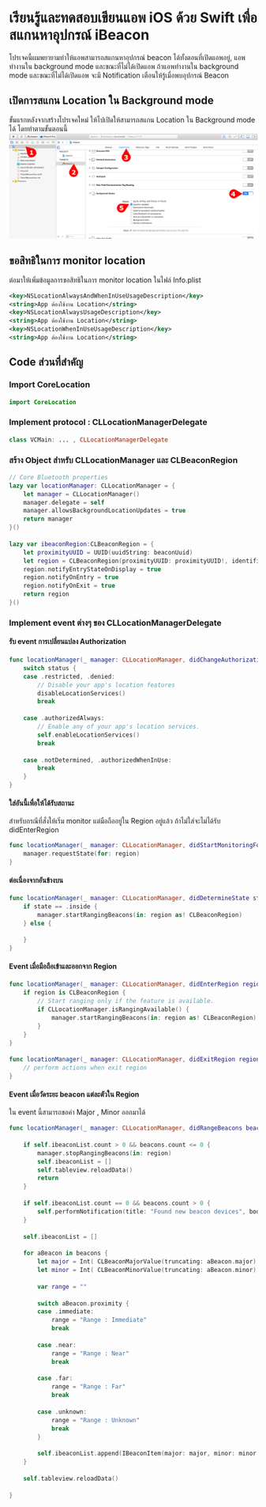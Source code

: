 # เรียนรู้และทดสอบเขียนแอพ iOS ด้วย Swift เพื่อสแกนหาอุปกรณ์ iBeacon
โปรเจคนี้ผมพยายามทำให้แอพสามารถสแกนหาอุปกรณ์ beacon ได้ทั้งตอนที่เปิดแอพอยู่, แอพทำงานใน background mode และขณะที่ไม่ได้เปิดแอพ
ถ้าแอพทำงานใน background mode และขณะที่ไม่ได้เปิดแอพ จะมี Notification เตือนให้รู้เมื่อพบอุปกรณ์ Beacon

## เปิดการสแกน Location ใน Background mode
ขั้นแรกหลังจากสร้างโปรเจคใหม่ ให้ไปเปิดให้สามารถสแกน Location ใน Background mode ได้ โดยทำตามขั้นตอนนี้
![screenshot-01](https://raw.githubusercontent.com/golfz/learn-swift-ibeacon/master/screenshot-01.jpg)

## ขอสิทธิในการ monitor location
ต่อมาให้เพิ่มข้อมูลการขอสิทธิในการ monitor location ในไฟล์ Info.plist
```xml
<key>NSLocationAlwaysAndWhenInUseUsageDescription</key>
<string>App ต้องใช้งาน Location</string>
<key>NSLocationAlwaysUsageDescription</key>
<string>App ต้องใช้งาน Location</string>
<key>NSLocationWhenInUseUsageDescription</key>
<string>App ต้องใช้งาน Location</string>
```

## Code ส่วนที่สำคัญ

### Import CoreLocation
```swift
import CoreLocation
```

### Implement protocol : CLLocationManagerDelegate
```swift
class VCMain: ... , CLLocationManagerDelegate
```

### สร้าง Object สำหรับ CLLocationManager และ CLBeaconRegion
```swift
// Core Bluetooth properties
lazy var locationManager: CLLocationManager = {
    let manager = CLLocationManager()
    manager.delegate = self
    manager.allowsBackgroundLocationUpdates = true
    return manager
}()
    
lazy var ibeaconRegion:CLBeaconRegion = {
    let proximityUUID = UUID(uuidString: beaconUuid)
    let region = CLBeaconRegion(proximityUUID: proximityUUID!, identifier: beaconRegionId)
    region.notifyEntryStateOnDisplay = true
    region.notifyOnEntry = true
    region.notifyOnExit = true
    return region
}()
```

### Implement event ต่างๆ ของ CLLocationManagerDelegate

#### รับ event การเปลี่ยนแปลง Authorization
```swift
func locationManager(_ manager: CLLocationManager, didChangeAuthorization status: CLAuthorizationStatus) {
    switch status {
    case .restricted, .denied:
        // Disable your app's location features
        disableLocationServices()
        break

    case .authorizedAlways:
        // Enable any of your app's location services.
        self.enableLocationServices()
        break

    case .notDetermined, .authorizedWhenInUse:
        break
    }
}
```

#### ใส่อันนี้เพื่อให้ได้รับสถานะ 
สำหรับกรณีที่สั่งให้เริ่ม monitor แต่มือถืออยู่ใน Region อยู่แล้ว
ถ้าไม่ใส่จะไม่ได้รับ didEnterRegion
```swift
func locationManager(_ manager: CLLocationManager, didStartMonitoringFor region: CLRegion) {
    manager.requestState(for: region)
}
```

#### ต่อเนื่องจากอันข้างบน
```swift
func locationManager(_ manager: CLLocationManager, didDetermineState state: CLRegionState, for region: CLRegion) {
    if state == .inside {
        manager.startRangingBeacons(in: region as! CLBeaconRegion)
    } else {

    }
}
```

#### Event เมื่อมือถือเข้าและออกจาก Region
```swift
func locationManager(_ manager: CLLocationManager, didEnterRegion region: CLRegion) {
    if region is CLBeaconRegion {
        // Start ranging only if the feature is available.
        if CLLocationManager.isRangingAvailable() {
            manager.startRangingBeacons(in: region as! CLBeaconRegion)
        }
    }
}

func locationManager(_ manager: CLLocationManager, didExitRegion region: CLRegion) {
    // perform actions when exit region
}
```

#### Event เมื่อวัดระยะ beacon แต่ละตัวใน Region
ใน event นี้สามารถขอค่า Major , Minor ออกมาได้
```swift
func locationManager(_ manager: CLLocationManager, didRangeBeacons beacons: [CLBeacon], in region: CLBeaconRegion) {
        
    if self.ibeaconList.count > 0 && beacons.count <= 0 {
        manager.stopRangingBeacons(in: region)
        self.ibeaconList = []
        self.tableview.reloadData()
        return
    }

    if self.ibeaconList.count == 0 && beacons.count > 0 {
        self.performNotification(title: "Found new beacon devices", body: "Tap to view more details")
    }

    self.ibeaconList = []

    for aBeacon in beacons {
        let major = Int( CLBeaconMajorValue(truncating: aBeacon.major) )
        let minor = Int( CLBeaconMinorValue(truncating: aBeacon.minor) )

        var range = ""

        switch aBeacon.proximity {
        case .immediate:
            range = "Range : Immediate"
            break

        case .near:
            range = "Range : Near"
            break

        case .far:
            range = "Range : Far"
            break

        case .unknown:
            range = "Range : Unknown"
            break
        }

        self.ibeaconList.append(IBeaconItem(major: major, minor: minor, range: range))
    }

    self.tableview.reloadData()

}
```
